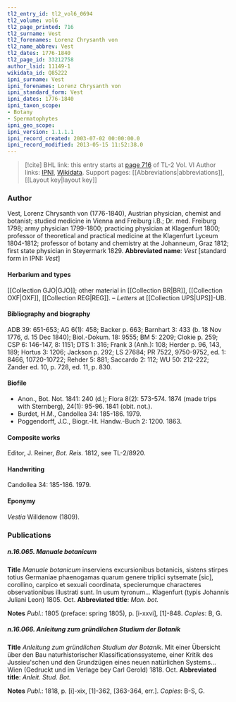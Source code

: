 ```yaml
---
tl2_entry_id: tl2_vol6_0694
tl2_volume: vol6
tl2_page_printed: 716
tl2_surname: Vest
tl2_forenames: Lorenz Chrysanth von
tl2_name_abbrev: Vest
tl2_dates: 1776-1840
tl2_page_id: 33212758
author_lsid: 11149-1
wikidata_id: Q85222
ipni_surname: Vest
ipni_forenames: Lorenz Chrysanth von
ipni_standard_form: Vest
ipni_dates: 1776-1840
ipni_taxon_scope: 
- Botany
- Spermatophytes
ipni_geo_scope: 
ipni_version: 1.1.1.1
ipni_record_created: 2003-07-02 00:00:00.0
ipni_record_modified: 2013-05-15 11:52:38.0
---
```


> [!cite] BHL link: this entry starts at [page 716](https://www.biodiversitylibrary.org/page/33212758) of TL-2 Vol. VI
> Author links: [IPNI](https://www.ipni.org/a/11149-1), [Wikidata](https://www.wikidata.org/wiki/Q85222). Support pages: [[Abbreviations|abbreviations]], [[Layout key|layout key]]

### Author

Vest, Lorenz Chrysanth von (1776-1840), Austrian physician, chemist and botanist; studied medicine in Vienna and Freiburg i.B.; Dr. med. Freiburg 1798; army physician 1799-1800; practicing physician at Klagenfurt 1800; professor of theoretical and practical medicine at the Klagenfurt Lyceum 1804-1812; professor of botany and chemistry at the Johanneum, Graz 1812; first state physician in Steyermark 1829. 
**Abbreviated name**: *Vest* \[standard form in IPNI: *Vest*\]

#### Herbarium and types

[[Collection GJO|GJO]]; other material in [[Collection BR|BR]], [[Collection OXF|OXF]], [[Collection REG|REG]]. – *Letters* at [[Collection UPS|UPS]]-UB.

#### Bibliography and biography

ADB 39: 651-653; AG 6(1): 458; Backer p. 663; Barnhart 3: 433 (b. 18 Nov 1776, d. 15 Dec 1840); Biol.-Dokum. 18: 9555; BM 5: 2209; Clokie p. 259; CSP 6: 146-147, 8: 1151; DTS 1: 316; Frank 3 (Anh.): 108; Herder p. 96, 143, 189; Hortus 3: 1206; Jackson p. 292; LS 27684; PR 7522, 9750-9752, ed. 1: 8466, 10720-10722; Rehder 5: 881; Saccardo 2: 112; WU 50: 212-222; Zander ed. 10, p. 728, ed. 11, p. 830.

#### Biofile

- Anon., Bot. Not. 1841: 240 (d.); Flora 8(2): 573-574. 1874 (made trips with Sternberg), 24(1): 95-96. 1841 (obit. not.).
- Burdet, H.M., Candollea 34: 185-186. 1979.
- Poggendorff, J.C., Biogr.-lit. Handw.-Buch 2: 1200. 1863.

#### Composite works

Editor, J. Reiner, *Bot. Reis.* 1812, see TL-2/8920.

#### Handwriting

Candollea 34: 185-186. 1979.

#### Eponymy

*Vestia* Willdenow (1809).

### Publications

##### n.16.065. Manuale botanicum

**Title**
*Manuale botanicum* inserviens excursionibus botanicis, sistens stirpes totius Germaniae phaenogamas quarum genere triplici sytsemate \[sic\], corollino, carpico et sexuali coordinata, specierumque characteres observationibus illustrati sunt. In usum tyronum... Klagenfurt (typis Johannis Juliani Leon) 1805. Oct.
**Abbreviated title**: *Man. bot.*

**Notes**
*Publ*.: 1805 (preface: spring 1805), p. \[i-xxvi\], \[1\]-848. *Copies*: B, G.

##### n.16.066. Anleitung zum gründlichen Studium der Botanik

**Title**
*Anleitung zum gründlichen Studium der Botanik*. Mit einer Übersicht über den Bau naturhistorischer Klassificationssysteme, einer Kritik des Jussieu'schen und den Grundzügen eines neuen natürlichen Systems... Wien (Gedruckt und im Verlage bey Carl Gerold) 1818. Oct.
**Abbreviated title**: *Anleit. Stud. Bot.*

**Notes**
*Publ*.: 1818, p. \[i\]-xix, \[1\]-362, \[363-364, err.\]. *Copies*: B-S, G.

